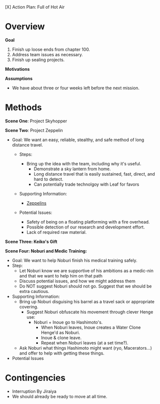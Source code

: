 [X] Action Plan: Full of Hot Air

Overview
===

**Goal**

1. Finish up loose ends from chapter 100.
2. Address team issues as necessary.
3. Finish up sealing projects.

**Motivations**

**Assumptions**

* We have about three or four weeks left before the next mission.

Methods
===

**Scene One**: Project Skyhopper

**Scene Two**: Project Zeppelin

* Goal: We want an easy, reliable, stealthy, and safe method of long distance travel.
  * Steps:
    * Bring up the idea with the team, including why it's useful.
      * Demonstrate a sky lantern from home.
      * Long distance travel that is easily sustained, fast, direct, and hard to detect.
      * Can potentially trade technolgoy with Leaf for favors
      
  * Supporting Information:
    * [Zeppelins](http://markedfordeath.wikia.com/wiki/Zeppelin)
  * Potential Issues:
    * Safety of being on a floating platforming with a fire overhead.
    * Possible detection of our research and development effort.
    * Lack of required raw material.
    
**Scene Three: Keiko's Gift**



**Scene Four: Noburi and Medic Training:**

* Goal: We want to help Noburi finish his medical training safely.
* Step:
  * Let Noburi know we are supportive of his ambitions as a medic-nin and that we want to help him on that path
  * Discuss potential issues, and how we might address them
  * Do NOT suggest Noburi should not go. Suggest that we should be extra cautious.
* Supporting Information:
  * Bring up Noburi disguising his barrel as a travel sack or appropriate covering.
    * Suggest Noburi obfuscate his movement through clever Henge use:
      * Noburi + Inoue go to Hashimoto's.
          * When Noburi leaves, Inoue creates a Water Clone Henge'd as Noburi.
          * Inoue & clone leave.
          * Repeat when Noburi leaves (at a set time?).
  * Ask Noburi what things Hashimoto might want (ryo, Macerators...) and offer to help with getting these things.
* Potential Issues  


Contingencies
===

* Interruption By Jiraiya
 * We should already be ready to move at all time.
 
